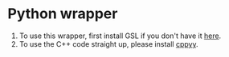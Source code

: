 # Python wrapper


1. To use this wrapper, first install GSL if you don't have it
   [here](https://askubuntu.com/questions/890027/installing-gsl-libraries-in-ubuntu-16-04-via-terminal).
2. To use the C++ code straight up, please install [cppyy](http://doc.pypy.org/en/release-2.4.x/cppyy.html).
